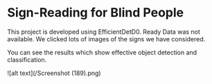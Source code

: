 # Sign-Reading for Blind People

This project is developed using EfficientDetD0. Ready Data was not available. We clicked lots of images of the signs we have considered.

You can see the results which show effective object detection and classification.

![alt text](/Screenshot (189).png)
